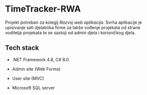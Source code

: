 # TimeTracker-RWA

Projekt potreban za kolegij _Razvoj web aplikacija_. Svrha aplikacije je upisivanje sati djelatnika firme za lakše vođenje projekata od strane voditelja projekata te se sastoji od admin djela i korisničkog djela.

## Tech stack

- .NET Framework 4.8, C# 8.0

- Admin site (Web Forms)

- User site (MVC)

- Microsoft SQL server
